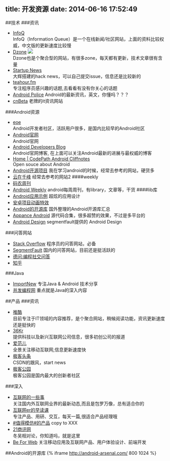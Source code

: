 title: 开发资源
date: 2014-06-16 17:52:49
---
##技术
###资讯
- [InfoQ](http://www.infoq.com/cn/)  
InfoQ（Information Queue）是一个在线新闻/社区网站，上面的资料比较权威，中文版的更新速度比较慢<br>
- [Dzone](http://www.dzone.com/links/index.html) 
![](http://www.dzone.com/links/themes/reader/images/dzlogo-tagline-small.gif)  
Dzone也是个聚合型的网站，有很多zone，每天都有更新，技术文章很有含量  
- [Startup News](http://news.dbanotes.net/)  
大辉搭建的hack news，可以自己提交issue，信息还是比较新的  
- [teahour.fm](http://teahour.fm/)  
专注程序员感兴趣的话题,去看看有没有你关心的话题  
- [Android Police](http://www.androidpolice.com/)
Android的最新资讯，英文，你懂吗？？？
- [cnBeta](http://cnbeta.com/)
老牌的it资讯网站

###Android资源
- [eoe](http://www.eoeandroid.com/)  
Android开发者社区，活跃用户很多，是国内比较早的Android社区<br>
- [Android官网](http://developer.android.com)  
Android官网  
- [Android Developers Blog](http://android-developers.blogspot.com/)  
Android官网博客, 在上面可以关注Android最新的进展与最权威的博客  
- [Home | CodePath Android Cliffnotes](http://guides.codepath.com/android)  
Open souce about Android
- [Android开源项目](http://www.trinea.cn/)
我在学习android的时候，经常去参考的网站，硬货多
- [云在千峰](http://blog.chengyunfeng.com/)
经常去参考的网站2
####weekly
- [码农周刊](http://weekly.manong.io/)
- [Android Weekly](http://androidweekly.net/)
android每周周刊，有library，文章等，干货
####lib库
- [Android应用示例](http://androidniceties.tumblr.com/)
  超炫的应用设计
- [安卓项目动画特效](http://www.23code.com/)
- [Android的开源库](http://android-arsenal.com/)
国外整理的Android开源库汇总
- [Appance Android](http://www.appance.com/category/android/)
源代码合集，很多超赞的效果，不过是多平台的
- [Android Design](http://mirrors.segmentfault.com/adchs/index.html)
segmentfault提供的 Android Design

###问答网站
- [Stack Overflow](http://stackoverflow.com/)
程序员的问答网站，必备
- [SegmentFault](http://segmentfault.com/)
国内的问答网站，目前还是挺活跃的
- [德问:编程社交问答](http://www.dewen.org/)  
- [知乎](http://www.zhihu.com/)

###Java
- [ImportNew](http://www.importnew.com/)
专注Java & Android 技术分享
- [并发编程网](http://ifeve.com/)
重点就是Java的深入内容

##产品
###资讯
- [推酷](http://www.tuicool.com/)  
目前专注于IT领域的内容推荐，是个聚合网站，稍候阅读功能，资讯更新速度还是挺快的  
- [36Kr](http://www.36kr.com/)  
提供科技以及新兴互联网公司信息，很多初创公司的报道  
- [爱范儿](http://www.ifanr.com/)  
全景关注移动互联网,信息更新速度快
- [极客头条](http://geek.csdn.net/)  
CSDN的跟风，start news
- [极客公园](http://www.geekpark.net/)  
极客公园是国内最大的创新者社区

###深入
- [互联网的一些事](http://www.yixieshi.com/)  
关注国内外互联网业界的最新动态,而且是包罗万像，总有适合你的
- [互联网er的早读课](http://zaodula.com/)  
专注产品、用研、交互，每天一篇,很适合产品经理哦  
- [#值得模仿#的产品](http://zhidemofang.com/)
copy to XXX 
- [21商评网](http://www.21cbr.com/)  
冬吴相对论，你知道吗，就是这里
- [Be For Web](http://beforweb.com/)
关注移动应用及互联网产品、用户体验设计、前端开发

##Android的开源库
{% iframe http://android-arsenal.com/ 800 1024 %}
